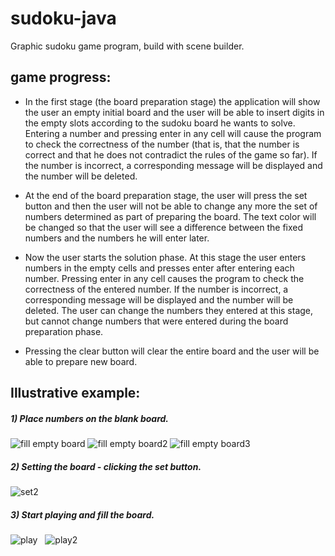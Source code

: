 # sudoku-java
Graphic sudoku game program, build with scene builder.

## game progress:

- In the first stage (the board preparation stage) the application will show the user an empty initial board and the user will be able to insert digits in the empty slots according to the sudoku board he wants to solve. Entering a number and pressing enter in any cell will cause the program to check the correctness of the number (that is, that the number is correct and that he does not contradict the rules of the game so far). If the number is incorrect, a corresponding message will be displayed and the number will be deleted.
  
- At the end of the board preparation stage, the user will press the set button and then the user will not be able to change any more the set of numbers determined as part of preparing the board. The text color will be changed so that the user will see a difference between the fixed numbers and the numbers he will enter later.

- Now the user starts the solution phase. At this stage the user enters numbers in the empty cells and presses enter after entering each number. Pressing enter in any cell causes the program to check the correctness of the entered number. If the number is incorrect, a corresponding message will be displayed and the number will be deleted. The user can change the numbers they entered at this stage, but cannot change numbers that were entered during the board preparation phase.
  
- Pressing the clear button will clear the entire board and the user will be able to prepare new board.

## Illustrative example:
##### 1) Place numbers on the blank board.
![fill empty board](https://github.com/Barabramov/sudoku-java/assets/93996218/f5fde4b8-52a4-49b7-86de-5c6eccfe658c) ![fill empty board2](https://github.com/Barabramov/sudoku-java/assets/93996218/b3cffba6-55f3-4acc-b87f-54929d3750f6) ![fill empty board3](https://github.com/Barabramov/sudoku-java/assets/93996218/6bce367c-2d3d-4dfd-9a3b-87becff551f1)


##### 2) Setting the board - clicking the set button.
![set2](https://github.com/Barabramov/sudoku-java/assets/93996218/04119677-c8d0-483c-8796-3131d820d115)

##### 3) Start playing and fill the board.
![play](https://github.com/Barabramov/sudoku-java/assets/93996218/be3eb85a-8e9b-4a4d-bb74-2235d045e339) &nbsp; ![play2](https://github.com/Barabramov/sudoku-java/assets/93996218/fb03322c-2ab9-405a-8f1c-bb9618c617eb)



